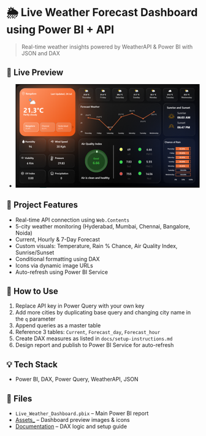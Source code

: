 # 🌦️ Live Weather Forecast Dashboard using Power BI + API

> Real-time weather insights powered by WeatherAPI & Power BI with JSON and DAX

## 🔗 Live Preview
- ![Dashboard Screenshot](Assets_/dashboard-preview.png)

## 📌 Project Features
- Real-time API connection using `Web.Contents`
- 5-city weather monitoring (Hyderabad, Mumbai, Chennai, Bangalore, Noida)
- Current, Hourly & 7-Day Forecast
- Custom visuals: Temperature, Rain % Chance, Air Quality Index, Sunrise/Sunset
- Conditional formatting using DAX
- Icons via dynamic image URLs
- Auto-refresh using Power BI Service

## 🔧 How to Use
1. Replace API key in Power Query with your own key
2. Add more cities by duplicating base query and changing city name in the `q` parameter
3. Append queries as a master table
4. Reference 3 tables: `Current`, `Forecast_day`, `Forecast_hour`
5. Create DAX measures as listed in `docs/setup-instructions.md`
6. Design report and publish to Power BI Service for auto-refresh

## 💡 Tech Stack
- Power BI, DAX, Power Query, WeatherAPI, JSON

## 📂 Files
- `Live_Weather_Dashboard.pbix` – Main Power BI report
- [Assets_](Assets_) – Dashboard preview images & icons
- [Documentation](Documentation) – DAX logic and setup guide

